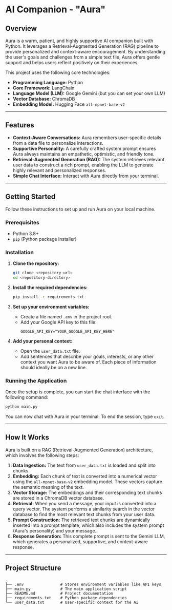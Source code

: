 # AI Companion - "Aura"

## Overview

Aura is a warm, patient, and highly supportive AI companion built with Python. It leverages a Retrieval-Augmented Generation (RAG) pipeline to provide personalized and context-aware encouragement. By understanding the user's goals and challenges from a simple text file, Aura offers gentle support and helps users reflect positively on their experiences.

This project uses the following core technologies:
- **Programming Language:** Python
- **Core Framework:** LangChain
- **Language Model (LLM):** Google Gemini (but you can set your own LLM)
- **Vector Database:** ChromaDB
- **Embedding Model:** Hugging Face `all-mpnet-base-v2`

---

## Features

- **Context-Aware Conversations:** Aura remembers user-specific details from a data file to personalize interactions.
- **Supportive Personality:** A carefully crafted system prompt ensures Aura always maintains an empathetic, optimistic, and friendly tone.
- **Retrieval-Augmented Generation (RAG):** The system retrieves relevant user data to construct a rich prompt, enabling the LLM to generate highly relevant and personalized responses.
- **Simple Chat Interface:** Interact with Aura directly from your terminal.

---

## Getting Started

Follow these instructions to set up and run Aura on your local machine.

### Prerequisites

- Python 3.8+
- `pip` (Python package installer)

### Installation

1.  **Clone the repository:**
    ```bash
    git clone <repository-url>
    cd <repository-directory>
    ```

2.  **Install the required dependencies:**
    ```bash
    pip install -r requirements.txt
    ```

3.  **Set up your environment variables:**
    - Create a file named `.env` in the project root.
    - Add your Google API key to this file:
      ```
      GOOGLE_API_KEY="YOUR_GOOGLE_API_KEY_HERE"
      ```

4.  **Add your personal context:**
    - Open the `user_data.txt` file.
    - Add sentences that describe your goals, interests, or any other context you want Aura to be aware of. Each piece of information should ideally be on a new line.

### Running the Application

Once the setup is complete, you can start the chat interface with the following command:

```bash
python main.py
```

You can now chat with Aura in your terminal. To end the session, type `exit`.

---

## How It Works

Aura is built on a RAG (Retrieval-Augmented Generation) architecture, which involves the following steps:

1.  **Data Ingestion:** The text from `user_data.txt` is loaded and split into chunks.
2.  **Embedding:** Each chunk of text is converted into a numerical vector using the `all-mpnet-base-v2` embedding model. These vectors capture the semantic meaning of the text.
3.  **Vector Storage:** The embeddings and their corresponding text chunks are stored in a ChromaDB vector database.
4.  **Retrieval:** When you send a message, your input is converted into a query vector. The system performs a similarity search in the vector database to find the most relevant text chunks from your user data.
5.  **Prompt Construction:** The retrieved text chunks are dynamically inserted into a prompt template, which also includes the system prompt (Aura's personality) and your message.
6.  **Response Generation:** This complete prompt is sent to the Gemini LLM, which generates a personalized, supportive, and context-aware response.

---

## Project Structure

```
.
├── .env                # Stores environment variables like API keys
├── main.py             # The main application script
├── README.md           # Project documentation
├── requirements.txt    # Python package dependencies
└── user_data.txt       # User-specific context for the AI
```
